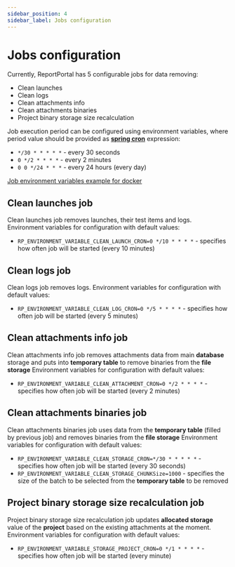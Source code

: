 ```yaml
---
sidebar_position: 4
sidebar_label: Jobs configuration
---
```


# Jobs configuration

Currently, ReportPortal has 5 configurable jobs for data removing:
* Clean launches
* Clean logs
* Clean attachments info
* Clean attachments binaries
* Project binary storage size recalculation

Job execution period can be configured using environment variables, where period value should be provided as [**spring cron**](https://www.baeldung.com/cron-syntax-linux-vs-spring) expression:
* `*/30 * * * * *` - every 30 seconds
* `0 */2 * * * *` - every 2 minutes
* `0 0 */24 * * *` - every 24 hours (every day)

[Job environment variables example for docker](https://github.com/reportportal/reportportal/blob/2b22c61f87674aaf2efc7a973af38004c2517680/docker-compose.yml#L237-L241)

## Clean launches job

Clean launches job removes launches, their test items and logs.
Environment variables for configuration with default values:
* `RP_ENVIRONMENT_VARIABLE_CLEAN_LAUNCH_CRON=0 */10 * * * *` - specifies how often job will be started (every 10 minutes)

## Clean logs job

Clean logs job removes logs.
Environment variables for configuration with default values:
* `RP_ENVIRONMENT_VARIABLE_CLEAN_LOG_CRON=0 */5 * * * *` - specifies how often job will be started (every 5 minutes)

## Clean attachments info job

Clean attachments info job removes attachments data from main **database** storage and puts into **temporary table** to remove binaries from the **file storage**
Environment variables for configuration with default values:
* `RP_ENVIRONMENT_VARIABLE_CLEAN_ATTACHMENT_CRON=0 */2 * * * *` - specifies how often job will be started (every 2 minutes)

## Clean attachments binaries job

Clean attachments binaries job uses data from the **temporary table** (filled by previous job) 
and removes binaries from the **file storage**
Environment variables for configuration with default values:
* `RP_ENVIRONMENT_VARIABLE_CLEAN_STORAGE_CRON=*/30 * * * * *` - specifies how often job will be started (every 30 seconds)
* `RP_ENVIRONMENT_VARIABLE_CLEAN_STORAGE_CHUNKSize=1000` - specifies the size of the batch to be selected from the **temporary table** to be removed

## Project binary storage size recalculation job

Project binary storage size recalculation job updates **allocated storage** value of the **project** based on the existing attachments at the moment.
Environment variables for configuration with default values:
* `RP_ENVIRONMENT_VARIABLE_STORAGE_PROJECT_CRON=0 */1 * * * *` - specifies how often job will be started (every minute)
